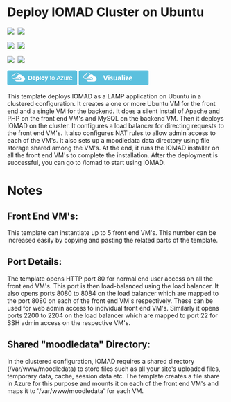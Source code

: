 # Deploy IOMAD Cluster on Ubuntu

<IMG SRC="https://azbotstorage.blob.core.windows.net/badges/iomad-cluster-ubuntu/PublicLastTestDate.svg" />&nbsp;
<IMG SRC="https://azbotstorage.blob.core.windows.net/badges/iomad-cluster-ubuntu/PublicDeployment.svg" />&nbsp;

<IMG SRC="https://azbotstorage.blob.core.windows.net/badges/iomad-cluster-ubuntu/FairfaxLastTestDate.svg" />&nbsp;
<IMG SRC="https://azbotstorage.blob.core.windows.net/badges/iomad-cluster-ubuntu/FairfaxDeployment.svg" />&nbsp;

<IMG SRC="https://azbotstorage.blob.core.windows.net/badges/iomad-cluster-ubuntu/BestPracticeResult.svg" />&nbsp;
<IMG SRC="https://azbotstorage.blob.core.windows.net/badges/iomad-cluster-ubuntu/CredScanResult.svg" />&nbsp;

<a href="https://portal.azure.com/#create/Microsoft.Template/uri/https%3A%2F%2Fraw.githubusercontent.com%2FAzure%2Fazure-quickstart-templates%2Fmaster%2Fiomad-cluster-ubuntu%2Fazuredeploy.json" target="_blank"><img src="https://raw.githubusercontent.com/Azure/azure-quickstart-templates/master/1-CONTRIBUTION-GUIDE/images/deploytoazure.png"/></a>
<a href="http://armviz.io/#/?load=https%3A%2F%2Fraw.githubusercontent.com%2FAzure%2Fazure-quickstart-templates%2Fmaster%2Fiomad-cluster-ubuntu%2Fazuredeploy.json" target="_blank">
    <img src="https://raw.githubusercontent.com/Azure/azure-quickstart-templates/master/1-CONTRIBUTION-GUIDE/images/visualizebutton.png"/>
</a>

This template deploys IOMAD as a LAMP application on Ubuntu in a clustered configuration. It creates a one or more Ubuntu VM for the front end and a single VM for the backend. It does a silent install of Apache and PHP on the front end VM's and MySQL on the backend VM. Then it deploys IOMAD on the cluster. It configures a load balancer for directing requests to the front end VM's. It also configures NAT rules to allow admin access to each of the VM's. It also sets up a moodledata data directory using file storage shared among the VM's. At the end, it runs the IOMAD installer on all the front end VM's to complete the installation. After the deployment is successful, you can go to /iomad to start using IOMAD.

# Notes

## Front End VM's:
This template can instantiate up to 5 front end VM's. This number can be increased easily by copying and pasting the related parts of the template. 

## Port Details:
The template opens HTTP port 80 for normal end user access on all the front end VM's. This port is then load-balanced using the load balancer.
It also opens ports 8080 to 8084 on the load balancer which are mapped to the port 8080 on each of the front end VM's respectively. These can be used for web admin access to individual front end VM's.
Similarly it opens ports 2200 to 2204 on the load balancer which are mapped to port 22 for SSH admin access on the respective VM's.

## Shared "moodledata" Directory:
In the clustered configuration, IOMAD requires a shared directory (/var/www/moodledata) to store files such as all your site's uploaded files, temporary data, cache, session data etc. The template creates a file share in Azure for this purpose and mounts it on each of the front end VM's and maps it to '/var/www/moodledata' for each VM.
